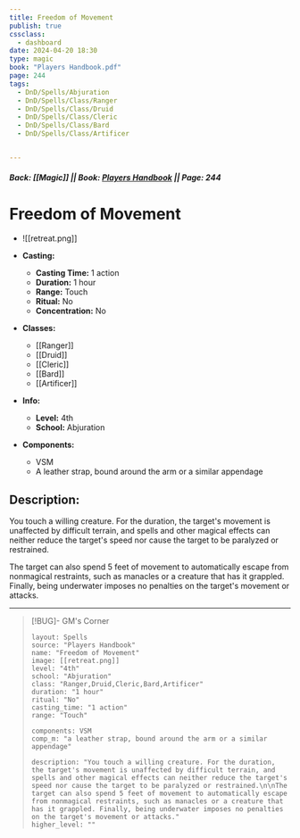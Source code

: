```yaml
---
title: Freedom of Movement
publish: true
cssclass:
  - dashboard
date: 2024-04-20 18:30
type: magic
book: "Players Handbook.pdf"
page: 244
tags:
  - DnD/Spells/Abjuration
  - DnD/Spells/Class/Ranger
  - DnD/Spells/Class/Druid
  - DnD/Spells/Class/Cleric
  - DnD/Spells/Class/Bard
  - DnD/Spells/Class/Artificer


---
```


##### Back: [[Magic]] || Book: [Players Handbook](https://drive.google.com/drive/folders/1O5bhpYizcIT5xxAoLOuzCRht_PVS7VSG?usp=sharing) || Page: 244

# Freedom of Movement
- ![[retreat.png]]
- **Casting:**
    - **Casting Time:** 1 action
    - **Duration:** 1 hour
    - **Range:** Touch
    - **Ritual:** No
    - **Concentration:** No
- **Classes:**
    - [[Ranger]]
    - [[Druid]]
    - [[Cleric]]
    - [[Bard]]
    - [[Artificer]]

- **Info:**
    - **Level:** 4th
    - **School:** Abjuration
- **Components:**
    - VSM
    - A leather strap, bound around the arm or a similar appendage

## Description:
You touch a willing creature. For the duration, the target's movement is unaffected by difficult terrain, and spells and other magical effects can neither reduce the target's speed nor cause the target to be paralyzed or restrained.

The target can also spend 5 feet of movement to automatically escape from nonmagical restraints, such as manacles or a creature that has it grappled. Finally, being underwater imposes no penalties on the target's movement or attacks.



---

> [!BUG]- GM's Corner
>
> ```statblock
> layout: Spells
> source: "Players Handbook"
> name: "Freedom of Movement"
> image: [[retreat.png]]
> level: "4th"
> school: "Abjuration"
> class: "Ranger,Druid,Cleric,Bard,Artificer"
> duration: "1 hour"
> ritual: "No"
> casting_time: "1 action"
> range: "Touch"
>
> components: VSM
> comp_m: "a leather strap, bound around the arm or a similar appendage"
>
> description: "You touch a willing creature. For the duration, the target's movement is unaffected by difficult terrain, and spells and other magical effects can neither reduce the target's speed nor cause the target to be paralyzed or restrained.\n\nThe target can also spend 5 feet of movement to automatically escape from nonmagical restraints, such as manacles or a creature that has it grappled. Finally, being underwater imposes no penalties on the target's movement or attacks."
> higher_level: ""
> ```
